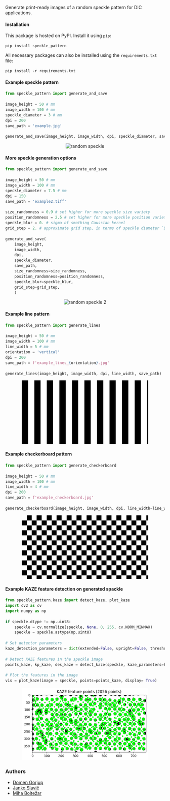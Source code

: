 Generate print-ready images of a random speckle pattern for DIC applications.

#### Installation

This package is hosted on PyPI. Install it using `pip`:

```pip install speckle_pattern```

All necessary packages can also be installed using the `requirements.txt` file:

```pip install -r requirements.txt```


#### Example speckle pattern

```python
from speckle_pattern import generate_and_save

image_height = 50 # mm
image_width = 100 # mm
speckle_diameter = 3 # mm
dpi = 200
save_path = 'example.jpg'

generate_and_save(image_height, image_width, dpi, speckle_diameter, save_path)
```

<p align='center'><img src='example.jpg' width=400 alt='random speckle'/></p>


#### More speckle generation options

```python
from speckle_pattern import generate_and_save

image_height = 50 # mm
image_width = 100 # mm
speckle_diameter = 7.5 # mm
dpi = 150
save_path = 'example2.tiff'

size_randomness = 0.9 # set higher for more speckle size variety
position_randomness = 2.5 # set higher for more speckle position variety
speckle_blur = 0. # sigma of smothing Gaussian kernel
grid_step = 2. # approximate grid step, in terms of speckle diameter `D`

generate_and_save(
    image_height, 
    image_width, 
    dpi, 
    speckle_diameter, 
    save_path,
    size_randomness=size_randomness,
    position_randomness=position_randomness,
    speckle_blur=speckle_blur,
    grid_step=grid_step,
    )
```

<p align='center'><img src='example2.jpg' width=400 alt='random speckle 2'/></p>

#### Example line pattern

```python
from speckle_pattern import generate_lines

image_height = 50 # mm
image_width = 100 # mm
line_width = 5 # mm
orientation = 'vertical'
dpi = 200
save_path = f'example_lines_{orientation}.jpg'

generate_lines(image_height, image_width, dpi, line_width, save_path)
```

<p align='center'><img src='example_lines_vertical.jpg' width=400 alt='vertical lines'/></p>

#### Example checkerboard pattern

```python
from speckle_pattern import generate_checkerboard

image_height = 50 # mm
image_width = 100 # mm
line_width = 4 # mm
dpi = 200
save_path = f'example_checkerboard.jpg'

generate_checkerboard(image_height, image_width, dpi, line_width=line_width, path=save_path)
```

<p align='center'><img src='example_checkerboard.jpg' width=400 alt='checkerboard'/></p>


#### Example KAZE feature detection on generated spackle

```python
from speckle_pattern.kaze import detect_kaze, plot_kaze
import cv2 as cv
import numpy as np

if speckle.dtype != np.uint8:
    speckle = cv.normalize(speckle, None, 0, 255, cv.NORM_MINMAX)
    speckle = speckle.astype(np.uint8)

# Set detector parameters
kaze_detection_parameters = dict(extended=False, upright=False, threshold= 0.01, nOctaves=4, nOctaveLayers=4, diffusivity=1)

# Detect KAZE features in the speckle image
points_kaze, kp_kaze, des_kaze = detect_kaze(speckle, kaze_parameters=kaze_detection_parameters, mask = None)

# Plot the features in the image
vis = plot_kaze(image = speckle, points=points_kaze, display= True)
```

<p align='center'><img src='KAZE_example.png' width=400 alt='checkerboard'/></p>



### Authors

- [Domen Gorjup](http://ladisk.si/?what=incfl&flnm=gorjup.php)
- [Janko Slavič](http://ladisk.si/?what=incfl&flnm=slavic.php)
- [Miha Boltežar](http://ladisk.si/?what=incfl&flnm=boltezar.php)
